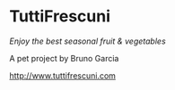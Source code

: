TuttiFrescuni
=============

*Enjoy the best seasonal fruit &amp; vegetables*

A pet project by Bruno Garcia

http://www.tuttifrescuni.com
